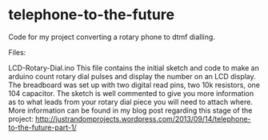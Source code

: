 telephone-to-the-future
=======================

Code for my project converting a rotary phone to dtmf dialling.

Files:

LCD-Rotary-Dial.ino
  This file contains the initial sketch and code to make an arduino count rotary dial pulses and 
  display the number on an LCD display.
  The breadboard was set up with two digital read pins, two 10k resistors, one 104 capacitor.
  The sketch is well commented to give you more information as to what leads from your rotary
  dial piece you will need to attach where.
  More information can be found in my blog post regarding this stage of the project:
  http://justrandomprojects.wordpress.com/2013/09/14/telephone-to-the-future-part-1/
